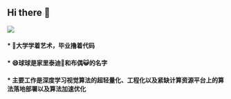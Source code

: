 ## Hi there 👋
<img src="https://github-readme-stats.vercel.app/api?username=dog-qiuqiu&show_icons=true">

####  * 🔭大学学着艺术，毕业撸着代码
####  * 😄球球是家里泰迪🐶和布偶😺的名字
####  * 主要工作是深度学习视觉算法的超轻量化、工程化以及紧缺计算资源平台上的算法落地部署以及算法加速优化
